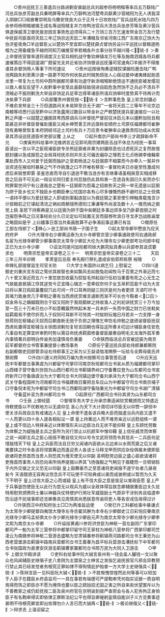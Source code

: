 <!-- { "loadSidebar": true } -->
　　○贵州巡抚王三善遣兵分路进剿安酋副总兵刘超参将杨明楷等率兵五万繇陆广河总兵张彦芳副总兵秦明屏等率兵六万繇鸭池河楚粤兵繇黄沙营贼阳为无人诱我深入阴联□□闺酋奢崇明及乌撒安效良大众于正月十日攻败陆广官兵战死水陆凡四万余参将杨明楷被擒王成名等战殁贼复并力攻鸭池官兵大溃总兵张彦芳等及黄沙营兵俱退保威清卫督抚报怠因言事势危迫须得兵二十万饷三百万乞速发帑金百万及行楚中抚臣司臣亟将天启三年辽饷京边天启二年漕粮及邻省河南江西广东南京辽饷大为协济星夜角□羊运督臣乂以楚饷不至宜即以楚抚薛贞督饷另设兴平巡抚以督粮道杨楷为之用备缓急平越府同知万编推官李若楠各升佥事分驻平越兴隆＜锍-釒＞奏  上命督抚官督率道将调度汉土官兵相机战守鲁钦麻镇龙万化等及施南泗城各将兵都速催策应不得逗遛湖广题留兑支并近省协济饷银该巡抚藩司官速角□羊接济不得推诿其余督饷用人等事下所司速议
　　○贵州巡按侯恂奏逆贼狡谋据险邀击陆广鸭池两路失利至黄沙渡一路更不知作何状矣此时贼势鸱张人心摇动苗仲诸夷蜂起助恶龙里一带复为土司何中蔚所据都司章有功退守新添咽喉断绝馈运不通抚臣被发缨冠以救人者反反望于人矣黔事中变至此虽繇轻敌锐进自蹈危急然饷不乏兵必不溃兵不溃贼必不振则剿洗大举自非饷足兵足草岂得草诸臣所请兵饷审时度势真不待再计而决矣章下兵部
　　○兵部覆贵州督抚按＜锍-釒＞言黔事危急  皇上轸念封疆必不难俞发帑金三十万但道路间关未易猝至合无于湖广一省将天启二三等年不论京边南粮等顷悉行运至黔中以济急[需](用)用过数目以帑金补之严敕楚抚提兵星速接应一以壮黔之声援一以固楚之疆圉其粤西原调兵马听督抚严督前往沐启元本以援黔加衔且相距甚迩并听督臣督催赴援臣又闻乡绅赞善王祚远亟称安顺府土司原任福建都司崔翀饶有勇略曾恢复本府阴结邻近土司约有兵十万应责令崔翀率众速救贵阳功成从优叙录其添设巡抚道臣听吏部议覆  上从之
　　○起升南京户部尚书李三才疏辞新命不允
　　○庚寅刑科给事中沈维炳言近见郭巩周宗建两臣舌战不休总为经抚一事耳臣请出一言以平之臣观诸臣欲专杀熊廷弼者非果为封疆除恶也过虑死灰之复然故借题封疆以急成报怨之全局耳经抚杀则并杀无可偏去偏存之理若王化贞杨镐李维翰辈果赴西市人又何爱于廷弼而独护之至若杨涟之与廷弼原不相蒙而今亦牵入一案并作谈资涟在掖垣时暴戾之气不作挑激之口不开唯有移宫一事冒险夹日亦是至性激成何虑后来毁誉即蒙  圣鉴忠直而寻自引退逊不敢当涟亦有言继春语虽相戾意实相成移宫之后自不可无此一叚议论同归爱主何忍独伤此其和衷一念涟自失固已久矣而亦引附罪案世间宁有公道哉总之楚有一廷弼即为怨毒之招故弥天之网一举无遗是以廷弼为阱于臣乡也又不独臣乡也朝臣奉公忧国亦各有心尽多慷慨热肠不避时忌之士但偶一语持平便以为爱廷弼之人即或别案黏连犹以为救廷弼之事至使引伸触类载鬼含沙计拔眼前之钉谋起清流之祸如周朝瑞熊德阳江秉谦等外尚波及数十人一推而纳之弼党上挑  圣怒下持察典是又以廷弼为阱于国中矣朝廷多事边郊多垒乃卧薪尝胆之时岂报怨争鸣之日况事经处分久已论定似可姑置无言而鼓唇吹浪日寻戈矛岂战胜庙堂之略固如是乎  上曰疆事日亟当共条画胜算不必争淆前事这奏已有旨
　　○赠原任工部左侍郎丁＜棥心＞逊工部尚书荫一子国子生
　　○起太常寺卿毕懋良为应天府府尹
　　○升大理寺右少卿黄运泰为太仆寺卿管京营少卿事通政使司右通政郝名宦为光禄寺卿管少卿事南京太常寺少卿区大伦为大理寺左少卿吏部考功司郎中程正已为太仆寺少卿
　　○诏法司提问加衔都司徐大鹏究拟具奏以兵部参其说谎要求也
　　明熹宗悊皇帝实录卷之三十一
　明熹宗悊皇帝实录卷之三十二
　　天启三年三月辛卯朔
　　孝肃皇后忌辰  奉先殿行祭礼遣成安伯郭邦栋祭  裕陵
　　○命铸礼部提督监生司官关防
　　○大学士朱国祚以病乞归  上慰留之
　　○四川道御史刘重庆言东奴之鸷伏其故智也来如飘风去如脱兔初闻牧马于百里之外渐近而七八十里又渐近而五六十里忽放忽收最为狡狯毛帅起自行伍初当重委有死之心无生之气故能直抵镇江俘其逆党今正宜降心辑志一意牵奴奈何子女玉帛积百盈千动为大言曰将以某日捣奴巢覆奴穴此可间一开口耳再则疑三则厌是何为者更烦  天语叮咛令其竭力致身庶几于牵制之著有当西虏抚赏难言遽断而渐不可长也今黠者＜口舀＞奴金帛与之婚姻既阴合于奴又阳附于我观鹬蚌之持收渔人之利初讲抚赏三十万今加至一百三十万未已也小不如意輙嚣然哄起未发一兵未折一矢而中国之财力已坐耗矣姑羁縻焉不使尽折而入于奴则可耳断不可恃其一时蚁附玩愒日月若夫一力支撑一身担荷则在枢辅必灭奴而后朝食断无弛于负担之理惟乞申饬毛帅勉之底绩谕督臣抚驭西虏处置得宜枢辅当关徐图进剿勿复轻言回朝也得旨这所奏关叨边计辅臣身任安危凡事自有定算宜听审酌时势以需召命抚虏羁縻修备督臣屡奏自明毛文龙海外孤军奏内事情著兵部明白传谕务加谨慎毋负重委
　　○命狭西临洮总兵官崔廷振为南京前军都督府佥书管事兼提督小教场事务
　　○原任宁夏巡抚兵部右侍郎兼都察院右副都御史回部管添设右侍郎事王之采为父王益请恤准赐祭一坛给与全葬母裴氏并祭祔葬
　　○升四川遵义府同知万编为贵州按察司佥事管思石道
　　○升应天巡抚中军都督佥事黄虞为兴都留守司掌印河南京秋班都司佥书吴从质为福建都司掌印山西楼子营守备刘世勋为山西行都司佥书蓟镇界岭口守备曹应登为山东都司佥书宣府新开口守备唐虞治为大宁都司佥书大同镇边堡守备刘承泽为大宁都司佥书山西宁武关守备程国祥为河南都司佥书福建南日寨把总车应山为中都留守司佥书南京埔子口守备倪本宪为中都留守司佥书江西鄱阳湖守备陆重光为中都留守司佥书湖广清镇
　　守备蓝补衮为贵州都司佥书
　　○起原任广西都司佥书孙其贤为山东都司佥书
　　○壬辰  上御经筵
　　○督理军务大学士孙承宗奏适闻钦赏概颁而又特遣近侍敕使臣以不优敕地方以无虞仰见  圣心为天下大计周切详尽臣无以仰赞一辞但中使关涉兵政自古有戒诸边人见  皇上命使不遣各该兵略大臣而独遣治兵内臣又遣不一人而更以四十余人遂各相拟议一谓  皇上持重边人而不难劳亲近以远慰组练一谓  皇上或不信边人特择亲近以体察情形夫以边臣治兵无状不能仰释  皇上东顾忧劳敢为体察之为疑独是主兵之臣所为另行禁止以抗颜军中惟仰藉  皇上信任威灵而体察之说一闻即主兵之臣心摇摇不敢自信又何以号令文武将领而令其信夫一二兵臣何足惜独惜天下轻  皇上之兵臣而法且日穷又闻诸内臣欲从北边来以水雨荒疲之后又诸夷要挟之时令各该将领罢筹边而逢迎贵人各该士马释戈甲而供应杂役俱属未便即臣欲诸将吏昂首而当贵人则恐其为慢天使无以仰副  圣明慰劳边臣之盛心臣欲请诸将吏俛首而事贵人则恐向来所培养提掇以养其飞扬强毅之气稍见于眉睫而一旦顿销铄于内外交接之文又恐无以仰副  皇上鼓舞豪杰之至意诸将吏闻报不遑宁处者几昼夜矣今  天语既颁无容再议但念兵不可玩使不可轻典或以美而成骇例或以暂而为久天下不明于  皇上过信大臣之心而或疑  皇上有不信大臣之意是皆足以害政臣愿  皇上严于兵事毖饬使臣无以此行为尝无以观兵为威以全政体得旨朕念卿辅弼重臣边关久驻特用慰劳颁赉将士兼以神器兵仗特使护行用壮军威鼓励士气原非干涉别务且临遣申饬沿途不扰竣事即还览卿奏具见周慎其尚悉朕意传谕将吏人等各安戎伍毋得过计
　　○升狭西汉中府知府张土□□为两淮盐运使
　　○癸巳升工科都给事中暴谦贞为太常寺少卿提督四夷馆大理寺左寺丞翟凤翀为本寺右少卿御史江日彩倪应眷南京光禄寺少卿马孟祯俱太仆寺少卿光禄寺少卿岳元声为南京太常寺少卿光禄寺少卿李文熙为南京太仆寺卿
　　○升延绥黄甫川参将洪世臣为神枢一营左副将广东掌印都司严一魁为五军三营参将中都掌印留守司王家柱为神枢八营参将广西掌印都司竺凌云为南赣参将神枢二营游击盛略为甘肃镇番参将蓟镇燕河路都司佥书王秉忠为山西老营堡游击蓟镇中路南兵营都司佥书王嘉春为昌平标兵营游击漕抚标下中军都司佥书张国政为直隶安庆游击蓟镇曹家寨都司佥书邢万民为大同入卫游击
　　○甲午  上御文华殿讲读
　　○吏科右给事中阮大铖言泉州有一钱会盖人醵钱一文以聚众也风闻辅臣史继偕子史八舍阴为主盟泉之士绅言之发指乞谕抚按官凡邪会异教预行禁止其已经发觉者务根究正罪如律不得徇情庇护贻害一方大学士史继偕具＜锍-釒＞陈辩言臣一见科臣阮大铖＜锍-釒＞不胜惭愧惊惶然此何等事可以轻加于人臣子在籍臣乡府县监司一一具在事若有端便可严提鞫审凭何指实证据一质自明焉得而饰之即臣亦不愿为掩饰也要以臣之疏拙招尤固之害之所自来矣伏望罢斥以为不善教家之戒仍趁抚按二臣及泉州府官在京明谕到彼严查邪会与各人犯务拘正身倘臣子有名鞫审得实即依律正罪斯法纪公平也得旨卿褆躬毖慎自能训子义方览奏事迹甚明不待根究卿宜即出佐理勿介人言已而大铖再＜锍-釒＞极论继偕又＜锍-釒＞辩求去  上温诏留之
